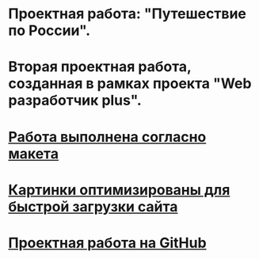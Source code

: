 # Проектная работа: "Путешествие по России".
# Вторая проектная работа, созданная в рамках проекта "Web разработчик plus".
# [Работа выполнена согласно макета](https://www.figma.com/file/5S2WSbEFL6awjVWJ0NWL8Q/Sprint-3_-Russia-_-desktop-mobile?node-id=28503%3A0)
# [Картинки оптимизированы для быстрой загрузки сайта](https://tinypng.com/)
# [Проектная работа на GitHub](https://github.com/AntonTurkov/AntonTurkov---russian-travel/blob/main/index.html)